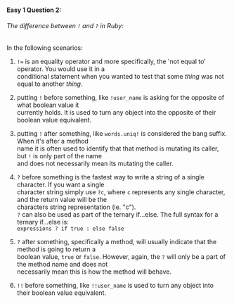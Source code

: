 #### Easy 1 Question 2:

###### The difference between `!` and `?` in Ruby:

In the following scenarios:

1. `!=` is an equality operator and more specifically, the 'not equal to' operator. You would use it in a<br>
conditional statement when you wanted to test that some *thing* was not equal to another *thing*.

2. putting `!` before something, like `!user_name` is asking for the opposite of what boolean value it<br>
currently holds. It is used to turn any object into the opposite of their boolean value equivalent.

3. putting `!` after something, like `words.uniq!` is considered the bang suffix. When it's after a method<br>
name it is often used to identify that that method is mutating its caller, but `!` is only part of the name<br>
and does not necessarily mean its mutating the caller.

4. `?` before something is the fastest way to write a string of a single character. If you want a single<br>
character string simply use `?c`, where `c` represents any single character, and the return value will be the<br>
characters string representation (ie. "c").<br>
`?` can also be used as part of the ternary if...else. The full syntax for a ternary if...else is:<br>
`expressions ? if true : else false`

5. `?` after something, specifically a method, will usually indicate that the method is going to return a<br>
boolean value, `true` or `false`. However, again, the `?` will only be a part of the method name and does not<br>
necessarily mean this is how the method will behave.

6. `!!` before something, like `!!user_name` is used to turn any object into their boolean value equivalent.
